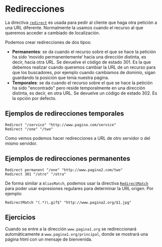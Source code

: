 # Redirecciones

La directiva [`redirect`](https://httpd.apache.org/docs/2.4/mod/mod_alias.html#redirect) es usada para pedir al cliente que haga otra petición a una URL diferente. Normalmente la usamos cuando el recurso al que queremos acceder a cambiado de localización.

Podemos crear redirecciones de dos tipos:

* **Permanentes**: se da cuando el recurso sobre el que se hace la petición ha sido ‘movido permanentemente‘ hacia una dirección distinta, es decir, hacia otra URL. Se devuelve el código de estado 301. Es la que debemos realizar cuando queremos cambiar la URL de un recurso para que los buscadores, por ejemplo cuando cambiamos de dominio, sigan guardando la posición que tenía nuestra página.
* **Temporales**: se da cuando el recurso  sobre el que se hace la petición ha sido "encontrado" pero reside temporalmente en una dirección distinta, es decir, en otra URL. Se devuelve un código de estado 302. Es la opción por defecto.

## Ejemplos de redirecciones temporales

	Redirect "/service" "http://www.pagina.com/service"
	Redirect "/one" "/two"

Como vemos podemos hacer redirecciones a URL de otro servidor o del mismo servidor.

## Ejemplos de redirecciones permanentes

	Redirect permanent "/one" "http://www.pagina2.com/two"
	Redirect 301 "/otro" "/otra"

De forma similar a `AliasMatch`, podemos usar la directiva [`RedirectMatch`](https://httpd.apache.org/docs/2.4/mod/mod_alias.html#redirectmatch) para poder usar expresiones regulares para determinar la URL origen. Por ejemplo:

	RedirectMatch "(.*)\.gif$" "http://www.pagina2.org/$1.jpg"

## Ejercicios 

Cuando se entre a la dirección `www.pagina1.org` se redireccionará automáticamente a `www.pagina1.org/principal`, donde se mostrará una página html con un mensaje de bienvenida. 